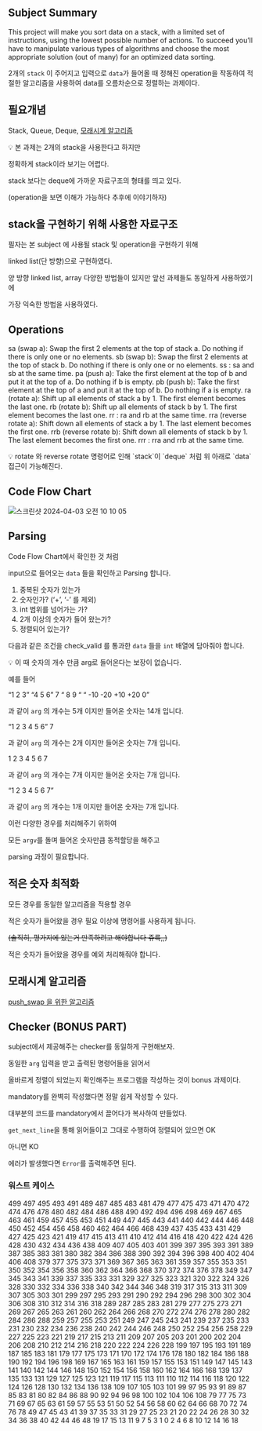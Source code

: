 ## Subject Summary

This project will make you sort data on a stack, with a limited set of instructions, using
the lowest possible number of actions. To succeed you’ll have to manipulate various
types of algorithms and choose the most appropriate solution (out of many) for an
optimized data sorting.

2개의 `stack` 이 주어지고 입력으로 `data`가  들어올 때
정해진 operation을 작동하여
적절한 알고리즘을 사용하여 data를 오름차순으로 정렬하는 과제이다.

## 필요개념
Stack, Queue, Deque, [모래시계 알고리즘](https://www.notion.so/push_swap-b0df9069613840519465222af89794a1?pvs=4)

<aside>
💡 본 과제는 2개의 stack을 사용한다고 하지만

정확하게 stack이라 보기는 어렵다.

stack 보다는 deque에 가까운 자료구조의 형태를 띄고 있다.

(operation을 보면 이해가 가능하다 추후에 이야기하자)

</aside>

## stack을 구현하기 위해 사용한 자료구조

필자는 본 subject 에 사용될 stack 및 operation을 구현하기 위해

linked list(단 방향)으로 구현하였다.

양 방향 linked list, array 다양한 방법들이 있지만 앞선 과제들도 동일하게 사용하였기에

가장 익숙한 방법을 사용하였다.

## Operations

sa (swap a): Swap the first 2 elements at the top of stack a.
Do nothing if there is only one or no elements.
sb (swap b): Swap the first 2 elements at the top of stack b.
Do nothing if there is only one or no elements.
ss : sa and sb at the same time.
pa (push a): Take the first element at the top of b and put it at the top of a.
Do nothing if b is empty.
pb (push b): Take the first element at the top of a and put it at the top of b.
Do nothing if a is empty.
ra (rotate a): Shift up all elements of stack a by 1.
The first element becomes the last one.
rb (rotate b): Shift up all elements of stack b by 1.
The first element becomes the last one.
rr : ra and rb at the same time.
rra (reverse rotate a): Shift down all elements of stack a by 1.
The last element becomes the first one.
rrb (reverse rotate b): Shift down all elements of stack b by 1.
The last element becomes the first one.
rrr : rra and rrb at the same time.

<aside>
💡 rotate 와 reverse rotate 명령어로 인해 `stack`이 `deque` 처럼
위 아래로 `data` 접근이 가능해진다.
</aside>

## Code Flow Chart

![스크린샷 2024-04-03 오전 10 10 05](https://github.com/AriSongYe/push_swap/assets/82326075/2c8dc095-9d6a-40d6-b2ce-841bb4d48672)


## Parsing

Code Flow Chart에서 확인한 것 처럼 

input으로 들어오는 `data` 들을 확인하고 Parsing 합니다.

1. 중복된 숫자가 있는가
2. 숫자인가? (‘+’, ‘-’ 를 제외)
3. int 범위를 넘어가는 가?
4. 2개 이상의 숫자가 들어 왔는가?
5. 정렬되어 있는가?

다음과 같은 조건을 check_valid 를 통과한 `data` 들을 `int` 배열에 담아줘야 합니다.

<aside>
💡 이 때 숫자의 개수 만큼 arg로 들어온다는 보장이 없습니다.

</aside>

예를 들어

“1 2 3” “4 5 6” 7 “ 8 9 “ “ -10 -20 +10 +20 0”

과 같이 `arg` 의 개수는 5개 이지만 들어온 숫자는 14개 입니다.

“1 2 3 4 5 6” 7

과 같이 `arg` 의 개수는 2개 이지만 들어온 숫자는 7개 입니다.

1 2 3 4 5 6 7

과 같이 `arg` 의 개수는 7개 이지만 들어온 숫자는 7개 입니다.

“1 2 3 4 5 6 7”

과 같이 `arg` 의 개수는 1개 이지만 들어온 숫자는 7개 입니다.

이런 다양한 경우를 처리해주기 위하여

모든 `argv`를 돌며 들어온 숫자만큼 동적할당을 해주고

parsing 과정이 필요합니다.

## 적은 숫자 최적화

모든 경우를 동일한 알고리즘을 적용할 경우

적은 숫자가 들어왔을 경우 필요 이상에 명령어를 사용하게 됩니다.

~~(솔직히, 평가지에 있는거 만족하려고 해야합니다 쥬륵,,)~~

적은 숫자가 들어왔을 경우를 예외 처리해줘야 합니다.

## 모래시계 알고리즘

[push_swap 을 위한 알고리즘](https://www.notion.so/push_swap-b0df9069613840519465222af89794a1?pvs=21) 

## Checker (BONUS PART)

subject에서 제공해주는 checker를 동일하게 구현해보자.

동일한 `arg`  입력을 받고 출력된 명령어들을 읽어서

올바르게 정렬이 되었는지 확인해주는 프로그램을 작성하는 것이 bonus 과제이다.

mandatory를 완벽히 작성했다면 정말 쉽게 작성할 수 있다.

대부분의 코드를 mandatory에서 끌어다가 복사하여 만들었다.

`get_next_line`을 통해 읽어들이고 그대로 수행하여 정렬되어 있으면 OK

아니면 KO

에러가 발생했다면 `Error`를 출력해주면 된다.

### 워스트 케이스

499 497 495 493 491 489 487 485 483 481 479 477 475 473 471 470 472 474 476 478 480 482 484 486 488 490 492 494 496 498 469 467 465 463 461 459 457 455 453 451 449 447 445 443 441 440 442 444 446 448 450 452 454 456 458 460 462 464 466 468 439 437 435 433 431 429 427 425 423 421 419 417 415 413 411 410 412 414 416 418 420 422 424 426 428 430 432 434 436 438 409 407 405 403 401 399 397 395 393 391 389 387 385 383 381 380 382 384 386 388 390 392 394 396 398 400 402 404 406 408 379 377 375 373 371 369 367 365 363 361 359 357 355 353 351 350 352 354 356 358 360 362 364 366 368 370 372 374 376 378 349 347 345 343 341 339 337 335 333 331 329 327 325 323 321 320 322 324 326 328 330 332 334 336 338 340 342 344 346 348 319 317 315 313 311 309 307 305 303 301 299 297 295 293 291 290 292 294 296 298 300 302 304 306 308 310 312 314 316 318 289 287 285 283 281 279 277 275 273 271 269 267 265 263 261 260 262 264 266 268 270 272 274 276 278 280 282 284 286 288 259 257 255 253 251 249 247 245 243 241 239 237 235 233 231 230 232 234 236 238 240 242 244 246 248 250 252 254 256 258 229 227 225 223 221 219 217 215 213 211 209 207 205 203 201 200 202 204 206 208 210 212 214 216 218 220 222 224 226 228 199 197 195 193 191 189 187 185 183 181 179 177 175 173 171 170 172 174 176 178 180 182 184 186 188 190 192 194 196 198 169 167 165 163 161 159 157 155 153 151 149 147 145 143 141 140 142 144 146 148 150 152 154 156 158 160 162 164 166 168 139 137 135 133 131 129 127 125 123 121 119 117 115 113 111 110 112 114 116 118 120 122 124 126 128 130 132 134 136 138 109 107 105 103 101 99 97 95 93 91 89 87 85 83 81 80 82 84 86 88 90 92 94 96 98 100 102 104 106 108 79 77 75 73 71 69 67 65 63 61 59 57 55 53 51 50 52 54 56 58 60 62 64 66 68 70 72 74 76 78 49 47 45 43 41 39 37 35 33 31 29 27 25 23 21 20 22 24 26 28 30 32 34 36 38 40 42 44 46 48 19 17 15 13 11 9 7 5 3 1 0 2 4 6 8 10 12 14 16 18
